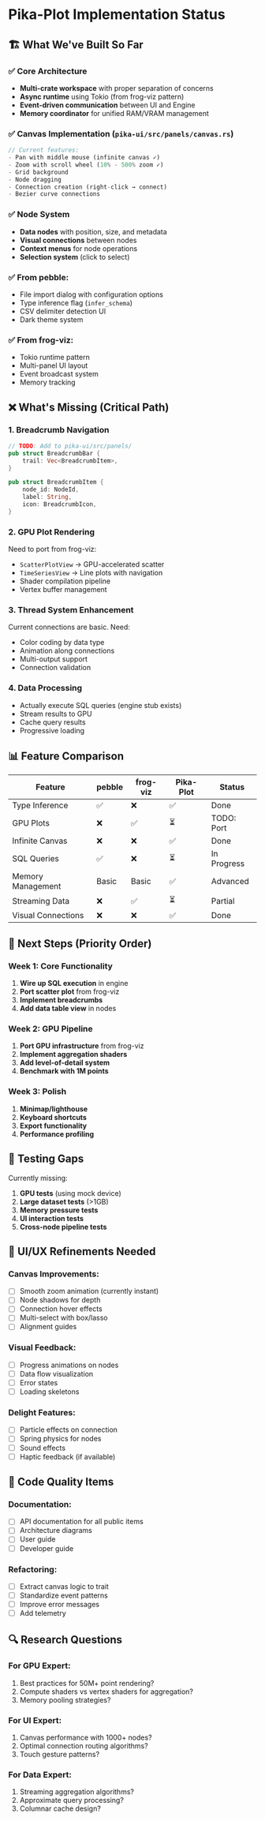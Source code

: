 # Pika-Plot Implementation Status

## 🏗️ What We've Built So Far

### ✅ Core Architecture
- **Multi-crate workspace** with proper separation of concerns
- **Async runtime** using Tokio (from frog-viz pattern)
- **Event-driven communication** between UI and Engine
- **Memory coordinator** for unified RAM/VRAM management

### ✅ Canvas Implementation (`pika-ui/src/panels/canvas.rs`)
```rust
// Current features:
- Pan with middle mouse (infinite canvas ✓)
- Zoom with scroll wheel (10% - 500% zoom ✓)
- Grid background
- Node dragging
- Connection creation (right-click → connect)
- Bezier curve connections
```

### ✅ Node System
- **Data nodes** with position, size, and metadata
- **Visual connections** between nodes
- **Context menus** for node operations
- **Selection system** (click to select)

### ✅ From pebble:
- File import dialog with configuration options
- Type inference flag (`infer_schema`)
- CSV delimiter detection UI
- Dark theme system

### ✅ From frog-viz:
- Tokio runtime pattern
- Multi-panel UI layout
- Event broadcast system
- Memory tracking

## ❌ What's Missing (Critical Path)

### 1. Breadcrumb Navigation
```rust
// TODO: Add to pika-ui/src/panels/
pub struct BreadcrumbBar {
    trail: Vec<BreadcrumbItem>,
}

pub struct BreadcrumbItem {
    node_id: NodeId,
    label: String,
    icon: BreadcrumbIcon,
}
```

### 2. GPU Plot Rendering
Need to port from frog-viz:
- `ScatterPlotView` → GPU-accelerated scatter
- `TimeSeriesView` → Line plots with navigation
- Shader compilation pipeline
- Vertex buffer management

### 3. Thread System Enhancement
Current connections are basic. Need:
- Color coding by data type
- Animation along connections
- Multi-output support
- Connection validation

### 4. Data Processing
- Actually execute SQL queries (engine stub exists)
- Stream results to GPU
- Cache query results
- Progressive loading

## 📊 Feature Comparison

| Feature | pebble | frog-viz | Pika-Plot | Status |
|---------|--------|----------|-----------|--------|
| Type Inference | ✅ | ❌ | ✅ | Done |
| GPU Plots | ❌ | ✅ | ⏳ | TODO: Port |
| Infinite Canvas | ❌ | ❌ | ✅ | Done |
| SQL Queries | ✅ | ❌ | ⏳ | In Progress |
| Memory Management | Basic | Basic | ✅ | Advanced |
| Streaming Data | ❌ | ✅ | ⏳ | Partial |
| Visual Connections | ❌ | ❌ | ✅ | Done |

## 🚀 Next Steps (Priority Order)

### Week 1: Core Functionality
1. **Wire up SQL execution** in engine
2. **Port scatter plot** from frog-viz
3. **Implement breadcrumbs**
4. **Add data table view** in nodes

### Week 2: GPU Pipeline
1. **Port GPU infrastructure** from frog-viz
2. **Implement aggregation shaders**
3. **Add level-of-detail system**
4. **Benchmark with 1M points**

### Week 3: Polish
1. **Minimap/lighthouse**
2. **Keyboard shortcuts**
3. **Export functionality**
4. **Performance profiling**

## 🧪 Testing Gaps

Currently missing:
1. **GPU tests** (using mock device)
2. **Large dataset tests** (>1GB)
3. **Memory pressure tests**
4. **UI interaction tests**
5. **Cross-node pipeline tests**

## 🎨 UI/UX Refinements Needed

### Canvas Improvements:
- [ ] Smooth zoom animation (currently instant)
- [ ] Node shadows for depth
- [ ] Connection hover effects
- [ ] Multi-select with box/lasso
- [ ] Alignment guides

### Visual Feedback:
- [ ] Progress animations on nodes
- [ ] Data flow visualization
- [ ] Error states
- [ ] Loading skeletons

### Delight Features:
- [ ] Particle effects on connection
- [ ] Spring physics for nodes
- [ ] Sound effects
- [ ] Haptic feedback (if available)

## 📝 Code Quality Items

### Documentation:
- [ ] API documentation for all public items
- [ ] Architecture diagrams
- [ ] User guide
- [ ] Developer guide

### Refactoring:
- [ ] Extract canvas logic to trait
- [ ] Standardize event patterns
- [ ] Improve error messages
- [ ] Add telemetry

## 🔍 Research Questions

### For GPU Expert:
1. Best practices for 50M+ point rendering?
2. Compute shaders vs vertex shaders for aggregation?
3. Memory pooling strategies?

### For UI Expert:
1. Canvas performance with 1000+ nodes?
2. Optimal connection routing algorithms?
3. Touch gesture patterns?

### For Data Expert:
1. Streaming aggregation algorithms?
2. Approximate query processing?
3. Columnar cache design? 